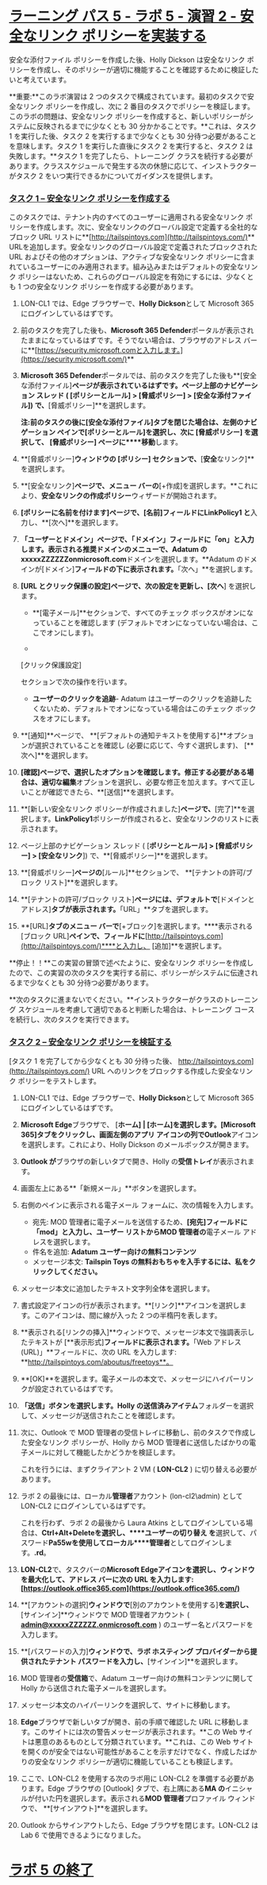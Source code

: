 # [ラーニング パス 5 - ラボ 5 - 演習 2 - 安全なリンク ポリシーを実装する](https://github.com/ctct-edu/ms-102-lab/blob/main/Instructions/Labs/LAB_AK_05_Lab5_Ex2_Safe_Links.md#learning-path-5---lab-5---exercise-2---implement-a-safe-links-policy)

安全な添付ファイル ポリシーを作成した後、Holly Dickson は安全なリンク ポリシーを作成し、そのポリシーが適切に機能することを確認するために検証したいと考えています。

**重要:**このラボ演習は 2 つのタスクで構成されています。最初のタスクで安全なリンク ポリシーを作成し、次に 2 番目のタスクでポリシーを検証します。このラボの問題は、安全なリンク ポリシーを作成すると、新しいポリシーがシステムに反映されるまでに少なくとも 30 分かかることです。**これは、タスク 1 を実行した後、タスク 2 を実行するまで少なくとも 30 分待つ必要があることを意味します。タスク 1 を実行した直後にタスク 2 を実行すると、タスク 2 は失敗します。**タスク 1 を完了したら、トレーニング クラスを続行する必要があります。クラススケジュールで発生する次の休憩に応じて、インストラクターがタスク 2 をいつ実行できるかについてガイダンスを提供します。

### [タスク 1 – 安全なリンク ポリシーを作成する](https://github.com/ctct-edu/ms-102-lab/blob/main/Instructions/Labs/LAB_AK_05_Lab5_Ex2_Safe_Links.md#task-1--create-a-safe-links-policy)

このタスクでは、テナント内のすべてのユーザーに適用される安全なリンク ポリシーを作成します。次に、安全なリンクのグローバル設定で定義する全社的なブロック URL リストに**[http://tailspintoys.com](http://tailspintoys.com/)** URLを追加します。安全なリンクのグローバル設定で定義されたブロックされた URL およびその他のオプションは、アクティブな安全なリンク ポリシーに含まれているユーザーにのみ適用されます。組み込みまたはデフォルトの安全なリンク ポリシーはないため、これらのグローバル設定を有効にするには、少なくとも 1 つの安全なリンク ポリシーを作成する必要があります。

1. LON-CL1 では、Edge ブラウザーで、**Holly Dickson**として Microsoft 365 にログインしているはずです。

2. 前のタスクを完了した後も、**Microsoft 365 Defender**ポータルが表示されたままになっているはずです。そうでない場合は、ブラウザのアドレス バーに**[https://security.microsoft.comと入力します。](https://security.microsoft.com/)**

3. **Microsoft 365 Defender**ポータルでは、前のタスクを完了した後も**[安全な添付ファイル]**ページが表示されているはずです。ページ上部のナビゲーション スレッド ( [**ポリシーとルール] > [脅威ポリシー] > [安全な添付ファイル**]) で、**[脅威ポリシー]**を選択します。

   **注:**前のタスクの後に**[安全な添付ファイル]**タブを閉じた場合は、左側のナビゲーション ペインで**[ポリシーとルール]**を選択し、次に [脅威ポリシー] を選択して、 [脅威ポリシー] ページ**に****移動**します。

4. **[脅威ポリシー]**ウィンドウの [ポリシー] セクションで、**[**安全**なリンク]**を選択します。

5. **[安全なリンク]**ページで、メニュー バーの**[+作成]を選択します。**これにより、**安全なリンクの作成ポリシー**ウィザードが開始されます。

6. **[ポリシーに名前を付けます]**ページで、**[名前]**フィールドに**LinkPolicy1 と**入力し、**[次へ]**を選択します。

7. **「ユーザーとドメイン」**ページで、**「ドメイン」**フィールドに**「on」**と入力します。表示される推奨ドメインのメニューで、Adatum の**xxxxxZZZZZZonmicrosoft.com**ドメインを選択します。**Adatum のドメインが[ドメイン]**フィールドの下に表示されます。**「次へ」**を選択します。

8. **[URL とクリック保護の設定]**ページで、次の設定を更新し、**[次へ**] を選択します。

   - **[電子メール]**セクションで、すべてのチェック ボックスがオンになっていることを確認します (デフォルトでオンになっていない場合は、ここでオンにします)。

   - 

     [クリック保護設定]

     セクションで次の操作を行います。

     - **ユーザーのクリックを追跡**- Adatum はユーザーのクリックを追跡したくないため、デフォルトでオンになっている場合はこのチェック ボックスをオフにします。

9. **[通知]**ページで、 **[デフォルトの通知テキストを使用する]**オプションが選択されていることを確認し (必要に応じて、今すぐ選択します)、 [**次へ]**を選択します。

10. **[確認]**ページで、選択したオプションを確認します。修正する必要がある場合は、適切な**編集**オプションを選択し、必要な修正を加えます。すべて正しいことが確認できたら、**[送信]**を選択します。

11. **[新しい安全なリンク ポリシーが作成されました]**ページで、**[完了]**を選択します。**LinkPolicy1**ポリシーが作成されると、安全なリンクのリストに表示されます。

12. ページ上部のナビゲーション スレッド ( [**ポリシーとルール] > [脅威ポリシー] > [安全なリンク**]) で、**[脅威ポリシー]**を選択します。

13. **[脅威ポリシー]**ページの**[ルール]**セクションで、 **[テナントの許可/ブロック リスト]**を選択します。

14. **[テナントの許可/ブロック リスト]**ページには、デフォルトで**[ドメインとアドレス]**タブが表示されます。**「URL」**タブを選択します。

15. **[URL]**タブのメニュー バーで**[+ブロック]を選択します。****表示される[ブロック URL]**ペインで、フィールドに**[http://tailspintoys.com](http://tailspintoys.com/)****と入力し、 [追加]**を選択します。

**停止！！**この実習の冒頭で述べたように、安全なリンク ポリシーを作成したので、この実習の次のタスクを実行する前に、ポリシーがシステムに伝達されるまで少なくとも 30 分待つ必要があります。

**次のタスクに進まないでください。**インストラクターがクラスのトレーニング スケジュールを考慮して適切であると判断した場合は、トレーニング コースを続行し、次のタスクを実行できます。

### [タスク 2 – 安全なリンク ポリシーを検証する](https://github.com/ctct-edu/ms-102-lab/blob/main/Instructions/Labs/LAB_AK_05_Lab5_Ex2_Safe_Links.md#task-2--validate-the-safe-links-policy)

[タスク 1 を完了してから少なくとも 30 分待った後、 http://tailspintoys.com](http://tailspintoys.com/) URL へのリンクをブロックする作成した安全なリンク ポリシーをテストします。

1. LON-CL1 では、Edge ブラウザーで、**Holly Dickson**として Microsoft 365 にログインしているはずです。

2. **Microsoft Edge**ブラウザで、 [**ホーム] | [ホーム]を選択します。[Microsoft 365]**タブをクリックし、画面左側のアプリ アイコンの列で**Outlook**アイコンを選択します。これにより、Holly Dickson のメールボックスが開きます。

3. **Outlook が**ブラウザの新しいタブで開き、Holly の**受信トレイ**が表示されます。

4. 画面左上にある**「新規メール」**ボタンを選択します。

5. 右側のペインに表示される電子メール フォームに、次の情報を入力します。

   - 宛先: MOD 管理者に電子メールを送信するため、**[宛先]**フィールドに**「mod」**と入力し、ユーザー リストから**MOD 管理者の**電子メール アドレスを選択します。
   - 件名を追加: **Adatum ユーザー向けの無料コンテンツ**
   - メッセージ本文: **Tailspin Toys の無料おもちゃを入手するには、私をクリックしてください。**

6. メッセージ本文に追加したテキスト文字列全体を選択します。

7. 書式設定アイコンの行が表示されます。**[リンク]**アイコンを選択します。このアイコンは、間に線が入った 2 つの半楕円を表します。

8. **表示される[リンクの挿入]**ウィンドウで、メッセージ本文で強調表示したテキストが [**表示形式]**フィールドに表示されます。**「Web アドレス (URL)」**フィールドに、次の URL を入力します: **http://tailspintoys.com/aboutus/freetoys**。

9. **[OK]**を選択します。電子メールの本文で、メッセージにハイパーリンクが設定されているはずです。

10. **「送信」**ボタンを選択します。Holly の**送信済みアイテム**フォルダーを選択して、メッセージが送信されたことを確認します。

11. 次に、Outlook で MOD 管理者の受信トレイに移動し、前のタスクで作成した安全なリンク ポリシーが、Holly から MOD 管理者に送信したばかりの電子メールに対して機能したかどうかを検証します。

    これを行うには、まずクライアント 2 VM ( **LON-CL2** ) に切り替える必要があります。

12. ラボ 2 の最後には、ローカル**管理者**アカウント (lon-cl2\admin) として LON-CL2 にログインしているはずです。

    これを行わず、ラボ 2 の最後から Laura Atkins としてログインしている場合は、**Ctrl+Alt+Deleteを選択し、****ユーザーの切り替え を**選択して、パスワード**Pa55wを使用してローカル****管理者**としてログインします。**.rd**。

13. **LON-CL2**で、タスクバーの**Microsoft Edgeアイコンを選択し、ウィンドウを最大化して、アドレス バーに次の URL を入力します:** **[https://outlook.office365.com](https://outlook.office365.com/)**

14. **[アカウントの選択]**ウィンドウで**[別のアカウントを使用する]**を選択し、**[サインイン]**ウィンドウで MOD 管理者アカウント ( **[admin@xxxxxZZZZZZ.onmicrosoft.com](mailto:admin@xxxxxZZZZZZ.onmicrosoft.com)** ) のユーザー名とパスワードを入力します。

15. **[パスワードの入力]**ウィンドウで、ラボ ホスティング プロバイダーから提供されたテナント パスワードを入力し、**[サインイン]**を選択します。

16. MOD 管理者の**受信箱**で、Adatum ユーザー向けの無料コンテンツに関して Holly から送信された電子メールを選択します。

17. メッセージ本文のハイパーリンクを選択して、サイトに移動します。

18. **Edge**ブラウザで新しいタブが開き、前の手順で確認した URL に移動します。このサイトには次の警告メッセージが表示されます。**この Web サイトは悪意のあるものとして分類されています。**これは、この Web サイトを開くのが安全ではない可能性があることを示すだけでなく、作成したばかりの安全なリンク ポリシーが適切に機能していることも検証します。

19. ここで、LON-CL2 を使用する次のラボ用に LON-CL2 を準備する必要があります。Edge ブラウザの [Outlook] タブで、右上隅にある**MA の**イニシャルが付いた円を選択します。表示される**MOD 管理者**プロファイル ウィンドウで、 **[サインアウト]**を選択します。

20. Outlook からサインアウトしたら、Edge ブラウザを閉じます。LON-CL2 は Lab 6 で使用できるようになりました。

# [ラボ 5 の終了](https://github.com/ctct-edu/ms-102-lab/blob/main/Instructions/Labs/LAB_AK_05_Lab5_Ex2_Safe_Links.md#end-of-lab-5)

